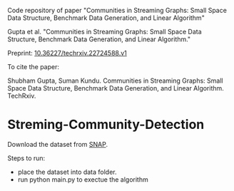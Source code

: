 Code repository of paper "Communities in Streaming Graphs: Small Space Data Structure, Benchmark Data Generation, and Linear Algorithm"

Gupta et al. "Communities in Streaming Graphs: Small Space Data Structure, Benchmark Data Generation, and Linear Algorithm."

Preprint: [10.36227/techrxiv.22724588.v1](https://doi.org/10.36227/techrxiv.22724588.v1)

To cite the paper:

Shubham Gupta, Suman Kundu. Communities in Streaming Graphs: Small Space Data Structure, Benchmark Data Generation, and Linear Algorithm. TechRxiv.



# Streming-Community-Detection

Download the dataset from [SNAP](https://snap.stanford.edu/data/#communities).

Steps to run:
* place the dataset into data folder.
* run python main.py to exectue the algorithm
